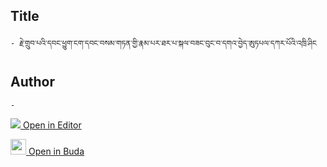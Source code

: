 ## Title
	- རྗེ་གྲུབ་པའི་དབང་ཕྱུག་ངག་དབང་བསམ་གཏན་གྱི་རྣམ་པར་ཐར་པ་སྐལ་བཟང་བུང་བ་དགའ་བྱེད་ཨུཏཔལ་དཀར་པོའི་འཁྲི་ཤིང

## Author
	- 



[<img src="https://img.icons8.com/color/25/000000/edit-property.png"> Open in Editor](http://editor.openpecha.org/P010555)

[<img width="25" src="https://library.bdrc.io/icons/BUDA-small.svg"> Open in Buda](https://library.bdrc.io/show/bdr:IE0OPP010555)
